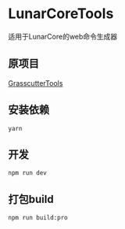 # LunarCoreTools
适用于LunarCore的web命令生成器

## 原项目
[GrasscutterTools](https://github.com/wmn1525/grasscutterTools)

## 安装依赖
`
yarn
`

## 开发
`
npm run dev
`

## 打包build
`
npm run build:pro
`